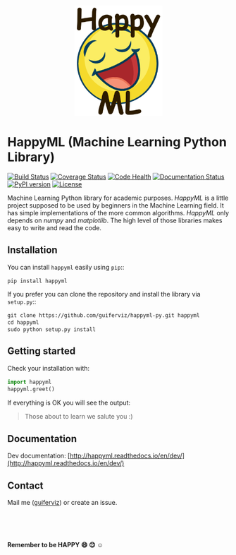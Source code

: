 
<p align="center">
  <img width="200px" src="happyml-logo.png" alt="HappyML logo">
</p>

 HappyML (Machine Learning Python Library)
===========================================

[![Build Status](https://travis-ci.org/guiferviz/happyml-py.svg?branch=dev)](https://travis-ci.org/guiferviz/happyml-py)
[![Coverage Status](https://coveralls.io/repos/github/guiferviz/happyml-py/badge.svg?branch=dev)](https://coveralls.io/github/guiferviz/happyml-py?branch=dev)
[![Code Health](https://landscape.io/github/guiferviz/happyml-py/dev/landscape.svg?style=flat)](https://landscape.io/github/guiferviz/happyml-py/dev)
[![Documentation Status](https://readthedocs.org/projects/happyml/badge/?version=dev)](http://happyml.readthedocs.io/en/dev/?badge=dev)
[![PyPI version](https://badge.fury.io/py/happyml.svg)](https://badge.fury.io/py/happyml)
[![License](https://img.shields.io/badge/license-GPL-blue.svg)](./LICENSE)

Machine Learning Python library for academic purposes. *HappyML* is a little project supposed to be used by beginners in the Machine Learning field. It has simple implementations of the more common algorithms. *HappyML* only depends on *numpy* and *matplotlib*. The high level of those libraries makes easy to write and read the code.


Installation
------------

You can install `happyml` easily using `pip`::

	pip install happyml

If you prefer you can clone the repository and install the library via `setup.py`::

	git clone https://github.com/guiferviz/happyml-py.git happyml
	cd happyml
	sudo python setup.py install


Getting started
---------------

Check your installation with:

```python
import happyml
happyml.greet()
```

If everything is OK you will see the output:

> Those about to learn we salute you :)


Documentation
-------------

Dev documentation: [http://happyml.readthedocs.io/en/dev/](http://happyml.readthedocs.io/en/dev/)


Contact
-------

Mail me ([guiferviz](mailto:guiferviz@gmail.com)) or create an issue.

<br />
<br />
<br />

**Remember to be HAPPY :smile: :blush: :relaxed:**

